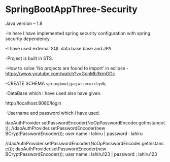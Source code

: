 # SpringBootAppThree-Security

Java version – 1.8


-In here I have implemented spring security configuration with spring security dependency. 


-I have used external SQL data base base and JPA.
 
 
-Project is built in STS.

-How to solve 'No projects are found to import' in eclipse  - https://www.youtube.com/watch?v=GcnMb3kmGGc


-CREATE SCHEMA `springbootjpajwtsecuritydb`;

-DataBase which i have used also have given.

http://localhost:8080/login

-Username and password which i have used.

daoAuthProvider.setPasswordEncoder(NoOpPasswordEncoder.getInstance());
//daoAuthProvider.setPasswordEncoder(new BCryptPasswordEncoder());
user name : lahiru | password : lahiru



//daoAuthProvider.setPasswordEncoder(NoOpPasswordEncoder.getInstance());
daoAuthProvider.setPasswordEncoder(new BCryptPasswordEncoder());
user name : lahiru123 | password : lahiru123
